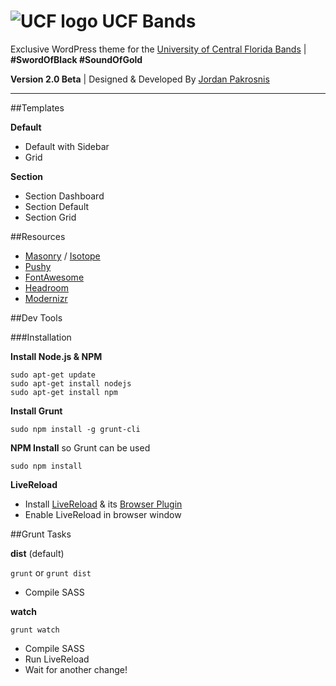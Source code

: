 
# ![UCF logo](http://jpakmedia.com/jpmv3-signature/jpm-signature-logo-ucf.png) UCF Bands
Exclusive WordPress theme for the [University of Central Florida Bands](http://ucfbands.com/) | **#SwordOfBlack #SoundOfGold**

**Version 2.0 Beta** | Designed & Developed By [Jordan Pakrosnis](http://JordanPak.com/)

------

##Templates

**Default**
- Default with Sidebar
- Grid

**Section**
- Section Dashboard
- Section Default
- Section Grid

##Resources

- [Masonry](http://masonry.desandro.com/) / [Isotope](http://isotope.metafizzy.co/)
- [Pushy](http://www.christopheryee.ca/pushy/)
- [FontAwesome](http://fortawesome.github.io/Font-Awesome/)
- [Headroom](http://wicky.nillia.ms/headroom.js/)
- [Modernizr](http://modernizr.com/)



##Dev Tools

###Installation

**Install Node.js & NPM**
```
sudo apt-get update
sudo apt-get install nodejs
sudo apt-get install npm
```

**Install Grunt**

`sudo npm install -g grunt-cli`


**NPM Install** so Grunt can be used

`sudo npm install`


**LiveReload**

- Install [LiveReload](http://livereload.com/#download) & its [Browser Plugin](https://chrome.google.com/webstore/detail/livereload/jnihajbhpnppcggbcgedagnkighmdlei?hl=en)
- Enable LiveReload in browser window



##Grunt Tasks

**dist** (default)

`grunt` or `grunt dist`

- Compile SASS


**watch**

`grunt watch`

- Compile SASS
- Run LiveReload
- Wait for another change!
